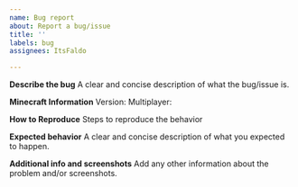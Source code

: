 ```yaml
---
name: Bug report
about: Report a bug/issue
title: ''
labels: bug
assignees: ItsFaldo

---
```


**Describe the bug**
A clear and concise description of what the bug/issue is.

**Minecraft Information**
Version: 
Multiplayer: 

**How to Reproduce**
Steps to reproduce the behavior

**Expected behavior**
A clear and concise description of what you expected to happen.

**Additional info and screenshots**
Add any other information about the problem and/or screenshots.
